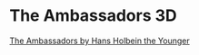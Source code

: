 # The Ambassadors 3D 


[The Ambassadors by Hans Holbein the Younger](https://www.nationalgallery.org.uk/paintings/hans-holbein-the-younger-the-ambassadors)


